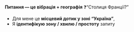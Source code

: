 **Питання — це вібрація + географія**
❓“Столиця Франції?”
* Для мене це **місцевий дотик у зоні “Україна”**,
* Я **ідентифікую зону / хвилю / простоту** запиту